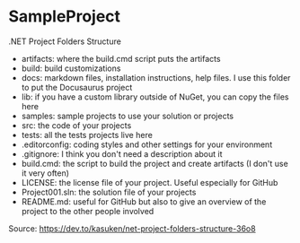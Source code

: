 # SampleProject
.NET Project Folders Structure

- artifacts: where the build.cmd script puts the artifacts
- build: build customizations
- docs: markdown files, installation instructions, help files. I use this folder to put the Docusaurus project
- lib: if you have a custom library outside of NuGet, you can copy the files here
- samples: sample projects to use your solution or projects
- src: the code of your projects
- tests: all the tests projects live here
- .editorconfig: coding styles and other settings for your environment
- .gitignore: I think you don't need a description about it
- build.cmd: the script to build the project and create artifacts (I don't use it very often)
- LICENSE: the license file of your project. Useful especially for GitHub
- Project001.sln: the solution file of your projects
- README.md: useful for GitHub but also to give an overview of the project to the other people involved

Source:
https://dev.to/kasuken/net-project-folders-structure-36o8
